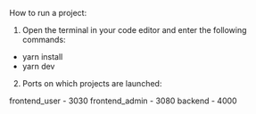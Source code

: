 How to run a project:
1) Open the terminal in your code editor and enter the following commands:
- yarn install
- yarn dev

2) Ports on which projects are launched:

frontend_user - 3030
frontend_admin - 3080
backend - 4000